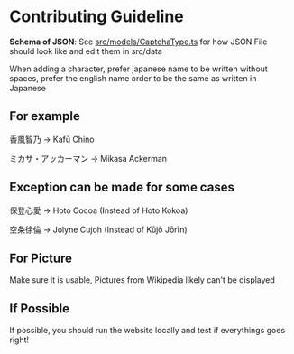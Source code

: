 # Contributing Guideline

**Schema of JSON**: See [src/models/CaptchaType.ts](src/models/CaptchaType.ts)
for how JSON File should look like and edit them in src/data

When adding a character, prefer japanese name to be written without spaces,
prefer the english name order to be the same as written in Japanese

## For example

香風智乃 -> Kafū Chino

ミカサ・アッカーマン -> Mikasa Ackerman

## Exception can be made for some cases

保登心愛 -> Hoto Cocoa (Instead of Hoto Kokoa)

空条徐倫 -> Jolyne Cujoh (Instead of Kūjō Jōrīn)

## For Picture

Make sure it is usable, Pictures from Wikipedia likely can't be displayed

## If Possible

If possible, you should run the website locally and test if everythings goes right!
